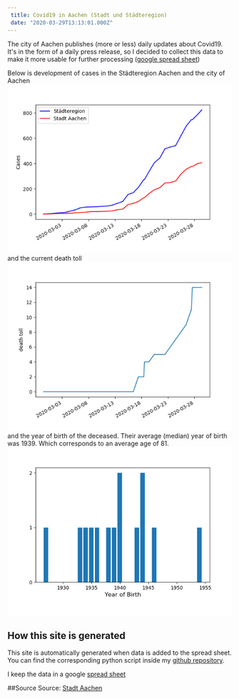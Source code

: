```yaml
--- 
 title: Covid19 in Aachen (Stadt und Städteregion) 
 date: "2020-03-29T13:13:01.000Z" 
--- 
```

The city of Aachen publishes (more or less) daily updates about Covid19. It's in the form of a daily press release, so I decided to collect this data to make it more usable for further processing ([google spread sheet](https://docs.google.com/spreadsheets/d/1Th4GSgmTpX4GtcebVDzIfRuCOu2cSOc2WJCORHcCw-Y))

Below is development of cases in the Städteregion Aachen and the city of Aachen
![Cases of Covid19](cases.png)and the current death toll
![Deaths from Covid19](deaths.png)and the year of birth of the deceased. Their average (median) year of birth was 1939. Which corresponds to an average age of 81.
![Year of Birth](year.png)

## How this site is generated 
 This site is automatically generated when data is added to the spread sheet. You can find the corresponding python script inside my [github repository](https://github.com/lucasgerads/blog/blob/master/content/blog/Covid19/main.py).

I keep the data in a google [spread sheet](https://docs.google.com/spreadsheets/d/1Th4GSgmTpX4GtcebVDzIfRuCOu2cSOc2WJCORHcCw-Y)


 ##Source
Source: [Stadt Aachen](http://www.aachen.de/DE/stadt_buerger/notfall_informationen/corona/aktuelles/pressemitteilungen/index.html)